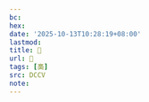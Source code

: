 ```yaml
---
bc:
hex:
date: '2025-10-13T10:28:19+08:00'
lastmod:
title: 􅐁
url: 􅐁
tags: [䯨]
src: DCCV
note:
---
```

